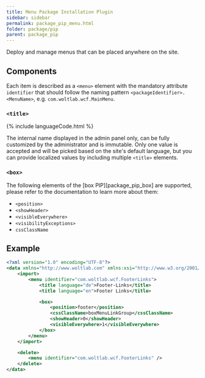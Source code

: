 ```yaml
---
title: Menu Package Installation Plugin
sidebar: sidebar
permalink: package_pip_menu.html
folder: package/pip
parent: package_pip
---
```


Deploy and manage menus that can be placed anywhere on the site.

## Components

Each item is described as a `<menu>` element with the mandatory attribute `identifier` that should follow the naming pattern `<packageIdentifier>.<MenuName>`, e.g. `com.woltlab.wcf.MainMenu`.

### `<title>`

{% include languageCode.html %}

The internal name displayed in the admin panel only, can be fully customized by the administrator and is immutable. Only one value is accepted and will be picked based on the site's default language, but you can provide localized values by including multiple `<title>` elements.

### `<box>`

The following elements of the [box PIP][package_pip_box] are supported, please refer to the documentation to learn more about them:

* `<position>`
* `<showHeader>`
* `<visibleEverywhere>`
* `<visibilityExceptions>`
* `cssClassName`

## Example

```xml
<?xml version="1.0" encoding="UTF-8"?>
<data xmlns="http://www.woltlab.com" xmlns:xsi="http://www.w3.org/2001/XMLSchema-instance" xsi:schemaLocation="http://www.woltlab.com http://www.woltlab.com/XSD/vortex/menu.xsd">
    <import>
        <menu identifier="com.woltlab.wcf.FooterLinks">
            <title language="de">Footer-Links</title>
            <title language="en">Footer Links</title>

            <box>
                <position>footer</position>
                <cssClassName>boxMenuLinkGroup</cssClassName>
                <showHeader>0</showHeader>
                <visibleEverywhere>1</visibleEverywhere>
            </box>
        </menu>
    </import>

    <delete>
        <menu identifier="com.woltlab.wcf.FooterLinks" />
    </delete>
</data>
```
